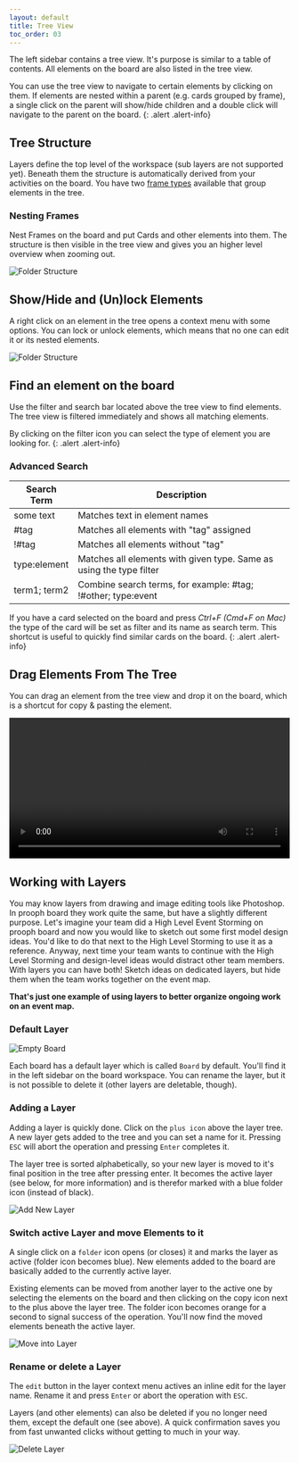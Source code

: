 ```yaml
---
layout: default
title: Tree View
toc_order: 03
---
```

The left sidebar contains a tree view. It's purpose is similar to a table of contents. All elements on the board are also listed in the tree view.

You can use the tree view to navigate to certain elements by clicking on them. If elements are nested within a parent (e.g. cards grouped by frame), a single click on the parent will show/hide children and a double click will navigate to the parent on the board.
{: .alert .alert-info}

## Tree Structure

Layers define the top level of the workspace (sub layers are not supported yet). Beneath them the structure is automatically derived from your activities on the board. You have two [frame types]({{site.baseurl}}/board_workspace/Frames.html) available that group elements in the tree.

### Nesting Frames

Nest Frames on the board and put Cards and other elements into them. The structure is then visible in the tree view and gives you an higher level overview when zooming out.

<img src="{{site.baseurl}}/assets/images/layers_folder_structure.gif" alt="Folder Structure" />

## Show/Hide and (Un)lock Elements

A right click on an element in the tree opens a context menu with some options. You can lock or unlock elements, which means that no one can edit it or its nested elements.

<img src="{{site.baseurl}}/assets/images/layers_show_lock.gif" alt="Folder Structure" />

## Find an element on the board

Use the filter and search bar located above the tree view to find elements. The tree view is filtered immediately and shows all matching elements.

By clicking on the filter icon you can select the type of element you are looking for.
{: .alert .alert-info}

### Advanced Search

| Search Term  | Description                                                         |
|--------------|---------------------------------------------------------------------|
| some text    | Matches text in element names                                       |
| #tag         | Matches all elements with "tag" assigned                            |
| !#tag        | Matches all elements without "tag"                                  |
| type:element | Matches all elements with given type. Same as using the type filter |
| term1; term2 | Combine search terms, for example: #tag; !#other; type:event        |

If you have a card selected on the board and press *Ctrl+F (Cmd+F on Mac)* the type of the card will be set as filter and its name as search term.
This shortcut is useful to quickly find similar cards on the board.
{: .alert .alert-info}

## Drag Elements From The Tree

You can drag an element from the tree view and drop it on the board, which is a shortcut for copy & pasting the element. 

<div class="video-container">
    <video style="width: 100%" controls>
        <source src="{{site.baseUrl}}/assets/video/board_workspace/draggable_tree_view.mp4">
    </video>
</div>

## Working with Layers

You may know layers from drawing and image editing tools like Photoshop. In prooph board they work quite the same, but have a slightly different purpose. Let's imagine your team did a High Level Event Storming on prooph board and now you would like to sketch out some first model design ideas. You'd like to do that next to the High Level Storming to use it as a reference. Anyway, next time your team wants to continue with the High Level Storming and design-level ideas would distract other team members. With layers you can have both! Sketch ideas on dedicated layers, but hide them when the team works together on the event map.

**That's just one example of using layers to better organize ongoing work on an event map.**

### Default Layer

<img src="{{site.baseurl}}/assets/images/layers_empty_default.png" alt="Empty Board" />

Each board has a default layer which is called `Board` by default. You'll find it in the left sidebar on the board workspace. You can rename the layer, but it is not possible to delete it (other layers are deletable, though).

### Adding a Layer

Adding a layer is quickly done. Click on the `plus icon` above the layer tree. A new layer gets added to the tree and you can set a name for it. Pressing `ESC` will abort the operation and pressing `Enter` completes it.

The layer tree is sorted alphabetically, so your new layer is moved to it's final position in the tree after pressing enter. It becomes the active layer (see below, for more information) and is therefor marked with a blue folder icon (instead of black).

<img src="{{site.baseurl}}/assets/images/layer_add_new.gif" alt="Add New Layer" />

### Switch active Layer and move Elements to it

A single click on a `folder` icon opens (or closes) it and marks the layer as active (folder icon becomes blue). New elements added to the board are basically added to the currently active layer.

Existing elements can be moved from another layer to the active one by selecting the elements on the board and then clicking on the copy icon next to the plus above the layer tree. The folder icon becomes orange for a second to signal success of the operation. You'll now find the moved elements beneath the active layer.

<img src="{{site.baseurl}}/assets/images/layers_move_into_layer.gif" alt="Move into Layer" />

### Rename or delete a Layer

The `edit` button in the layer context menu actives an inline edit for the layer name. Rename it and press `Enter` or abort the operation with `ESC`.

Layers (and other elements) can also be deleted if you no longer need them, except the default one (see above). A quick confirmation saves you from fast unwanted clicks without getting to much in your way.

<img src="{{site.baseurl}}/assets/images/layers_delete.gif" alt="Delete Layer" />

